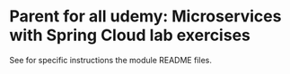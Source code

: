 # Parent for all udemy: Microservices with Spring Cloud lab exercises

See for specific instructions the module README files.
